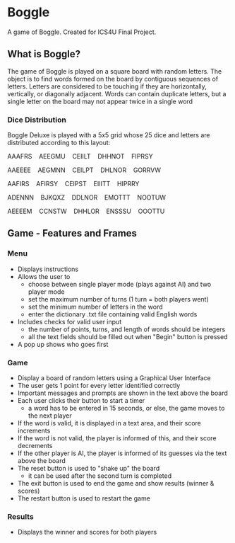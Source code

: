 # Boggle
A game of Boggle. Created for ICS4U Final Project.
## What is Boggle? 
The game of Boggle is played on a square board with random letters. The object is to find words formed on the board by contiguous sequences of letters. Letters are considered to be touching if they are horizontally, vertically, or diagonally adjacent. Words can contain duplicate letters, but a single letter on the board may not appear twice in a single word
### Dice Distribution
Boggle Deluxe is played with a 5x5 grid whose 25 dice and letters are distributed according to this layout:

AAAFRS&nbsp;&nbsp;&nbsp;&nbsp;AEEGMU&nbsp;&nbsp;&nbsp;&nbsp;CEIILT&nbsp;&nbsp;&nbsp;&nbsp;DHHNOT&nbsp;&nbsp;&nbsp;&nbsp;FIPRSY

AAEEEE&nbsp;&nbsp;&nbsp;&nbsp;AEGMNN&nbsp;&nbsp;&nbsp;&nbsp;CEILPT&nbsp;&nbsp;&nbsp;&nbsp;DHLNOR&nbsp;&nbsp;&nbsp;&nbsp;GORRVW

AAFIRS&nbsp;&nbsp;&nbsp;&nbsp;AFIRSY&nbsp;&nbsp;&nbsp;&nbsp;CEIPST&nbsp;&nbsp;&nbsp;&nbsp;EIIITT&nbsp;&nbsp;&nbsp;&nbsp;HIPRRY

ADENNN&nbsp;&nbsp;&nbsp;&nbsp;BJKQXZ&nbsp;&nbsp;&nbsp;&nbsp;DDLNOR&nbsp;&nbsp;&nbsp;&nbsp;EMOTTT&nbsp;&nbsp;&nbsp;&nbsp;NOOTUW

AEEEEM&nbsp;&nbsp;&nbsp;&nbsp;CCNSTW&nbsp;&nbsp;&nbsp;&nbsp;DHHLOR&nbsp;&nbsp;&nbsp;&nbsp;ENSSSU&nbsp;&nbsp;&nbsp;&nbsp;OOOTTU

## Game - Features and Frames
### Menu
- Displays instructions
- Allows the user to 
  - choose between single player mode (plays against AI) and two player mode
  - set the maximum number of turns (1 turn = both players went)
  - set the minimum number of letters in the word
  - enter the dictionary .txt file containing valid English words
- Includes checks for valid user input
  - the number of points, turns, and length of words should be integers
  - all the text fields should be filled out when "Begin" button is pressed
- A pop up shows who goes first
### Game
- Display a board of random letters using a Graphical User Interface
- The user gets 1 point for every letter identified correctly
- Important messages and prompts are shown in the text above the board
- Each user clicks their button to start a timer 
  - a word has to be entered in 15 seconds, or else, the game moves to the next player
- If the word is valid, it is displayed in a text area, and their score increments
- If the word is not valid, the player is informed of this, and their score decrements
- If the other player is AI, the player is informed of its guesses via the text above the board
- The reset button is used to "shake up" the board
  - it can be used after the second turn is completed
- The exit button is used to end the game and show results (winner & scores)
- The restart button is used to restart the game
### Results
- Displays the winner and scores for both players
